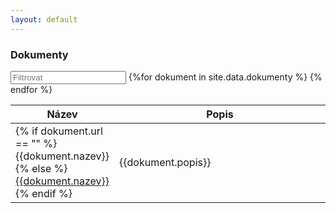 ```yaml
---
layout: default
---
```


<div id="blue">
    <div class="container">
        <div class="row">
            <h3>Dokumenty</h3>
        </div>
    </div>
</div>
<div id="entry-list" class="container mt">
    <div class="row" style="margin-bottom:10px;">
        <input class="search form-control" placeholder="Filtrovat" type="text">
        <table>
            <thead>
                <tr>
                    <th style="width:20%;">Název</th>
                    <th>Popis</th>
                </tr>
            </thead>
            <tbody class="list">
                {%for dokument in site.data.dokumenty %}
                <tr>
                    <td class="nazev">
                        {% if dokument.url == "" %}
                        {{dokument.nazev}}
                        {% else %}
                        <a href="{{dokument.url}}" target="_blank">{{dokument.nazev}}</a>
                        {% endif %}
                    </td>
                    <td class="popis">{{dokument.popis}}</td>
                </tr>
                {% endfor %}
            </tbody>
        </table>
    </div>
</div>
<script type="text/javascript">

var options = {
  valueNames: ['nazev', 'popis']
};
var entryList = new List('entry-list', options);

</script>